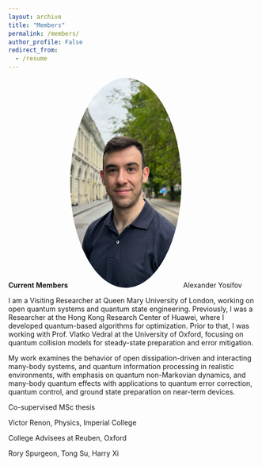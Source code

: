 ```yaml
---
layout: archive
title: "Members"
permalink: /members/
author_profile: False
redirect_from:
  - /resume
---
```


<!-- {% include base_path %} -->

**Current Members**
<img src="/images/Alexander.jpeg" alt="Description" style="border-radius: 50%; box-shadow: 0 0px 1px rgba(0, 0, 0, 0.02); border: 0px solid #ccc; width: 225px;">
Alexander Yosifov 

I am a Visiting Researcher at Queen Mary University of London, working on open quantum systems and quantum state engineering. Previously, I was a Researcher at the Hong Kong Research Center of Huawei, where I developed quantum-based algorithms for optimization. Prior to that, I was working with Prof. Vlatko Vedral at the University of Oxford, focusing on quantum collision models for steady-state preparation and error mitigation.

My work examines the behavior of open dissipation-driven and interacting many-body systems, and quantum information processing in realistic environments, with emphasis on quantum non-Markovian dynamics, and many-body quantum effects with applications to quantum error correction, quantum control, and ground state preparation on near-term devices.


Co-supervised MSc thesis

Victor Renon, Physics, Imperial College

College Advisees at Reuben, Oxford

Rory Spurgeon, Tong Su, Harry Xi 
